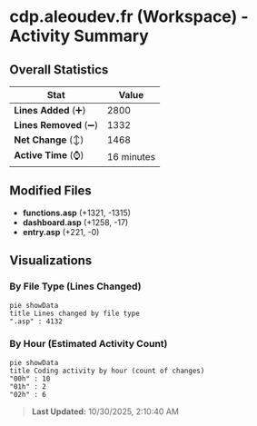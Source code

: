 # cdp.aleoudev.fr (Workspace) - Activity Summary 

## Overall Statistics

| Stat                   | Value                                                             |
| ---------------------- | ----------------------------------------------------------------- |
| **Lines Added** (➕)   | 2800                                          |
| **Lines Removed** (➖) | 1332                                        |
| **Net Change** (↕)    | 1468                |
| **Active Time** (⌚)   | 16 minutes |


## Modified Files
- **functions.asp** (+1321, -1315)
- **dashboard.asp** (+1258, -17)
- **entry.asp** (+221, -0)

## Visualizations

### By File Type (Lines Changed)

```mermaid
pie showData
title Lines changed by file type
".asp" : 4132
```

### By Hour (Estimated Activity Count)

```mermaid
pie showData
title Coding activity by hour (count of changes)
"00h" : 10
"01h" : 2
"02h" : 6
```


> **Last Updated:** 10/30/2025, 2:10:40 AM